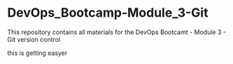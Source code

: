 # DevOps_Bootcamp-Module_3-Git
This repository contains all materials for the DevOps Bootcamt - Module 3 - Git version control

this is getting easyer